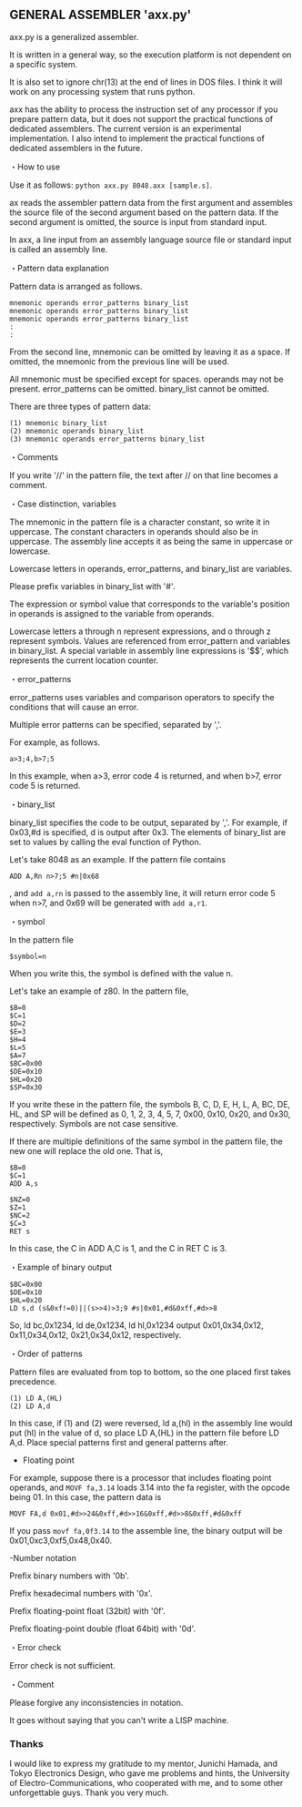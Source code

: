 ## GENERAL ASSEMBLER 'axx.py'

axx.py is a generalized assembler.

It is written in a general way, so the execution platform is not dependent on a specific system.

It is also set to ignore chr(13) at the end of lines in DOS files. I think it will work on any processing system that runs python.

axx has the ability to process the instruction set of any processor if you prepare pattern data, but it does not support the practical functions of dedicated assemblers. The current version is an experimental implementation. I also intend to implement the practical functions of dedicated assemblers in the future.

・How to use

Use it as follows: `python axx.py 8048.axx [sample.s]`.

ax reads the assembler pattern data from the first argument and assembles the source file of the second argument based on the pattern data. If the second argument is omitted, the source is input from standard input.

In axx, a line input from an assembly language source file or standard input is called an assembly line.

・Pattern data explanation

Pattern data is arranged as follows.

```
mnemonic operands error_patterns binary_list
mnemonic operands error_patterns binary_list
mnemonic operands error_patterns binary_list
:
:
```

From the second line, mnemonic can be omitted by leaving it as a space. If omitted, the mnemonic from the previous line will be used.

All mnemonic must be specified except for spaces. operands may not be present. error_patterns can be omitted. binary_list cannot be omitted.

There are three types of pattern data:

```
(1) mnemonic binary_list
(2) mnemonic operands binary_list
(3) mnemonic operands error_patterns binary_list
```

・Comments

If you write '//' in the pattern file, the text after // on that line becomes a comment.

・Case distinction, variables

The mnemonic in the pattern file is a character constant, so write it in uppercase. The constant characters in operands should also be in uppercase. The assembly line accepts it as being the same in uppercase or lowercase.

Lowercase letters in operands, error_patterns, and binary_list are variables.

Please prefix variables in binary_list with '#'.

The expression or symbol value that corresponds to the variable's position in operands is assigned to the variable from operands.

Lowercase letters a through n represent expressions, and o through z represent symbols. Values ​​are referenced from error_pattern and variables in binary_list. A special variable in assembly line expressions is '$$', which represents the current location counter.

・error_patterns

error_patterns uses variables and comparison operators to specify the conditions that will cause an error.

Multiple error patterns can be specified, separated by ','.

For example, as follows.

```
a>3;4,b>7;5
```

In this example, when a>3, error code 4 is returned, and when b>7, error code 5 is returned.

・binary_list

binary_list specifies the code to be output, separated by ','. For example, if 0x03,#d is specified, d is output after 0x3. The elements of binary_list are set to values ​​by calling the eval function of Python.

Let's take 8048 as an example. If the pattern file contains

```
ADD A,Rn n>7;5 #n|0x68
```

, and `add a,rn` is passed to the assembly line, it will return error code 5 when n>7, and 0x69 will be generated with `add a,r1`.

・symbol

In the pattern file

```
$symbol=n
```

When you write this, the symbol is defined with the value n.

Let's take an example of z80. In the pattern file,

```
$B=0
$C=1
$D=2
$E=3
$H=4
$L=5
$A=7
$BC=0x00
$DE=0x10
$HL=0x20
$SP=0x30
```

If you write these in the pattern file, the symbols B, C, D, E, H, L, A, BC, DE, HL, and SP will be defined as 0, 1, 2, 3, 4, 5, 7, 0x00, 0x10, 0x20, and 0x30, respectively. Symbols are not case sensitive.

If there are multiple definitions of the same symbol in the pattern file, the new one will replace the old one. That is,

```
$B=0
$C=1
ADD A,s

$NZ=0
$Z=1
$NC=2
$C=3
RET s
```

In this case, the C in ADD A,C is 1, and the C in RET C is 3.

・Example of binary output

```
$BC=0x00
$DE=0x10
$HL=0x20
LD s,d (s&0xf!=0)||(s>>4)>3;9 #s|0x01,#d&0xff,#d>>8
```

So, ld bc,0x1234, ld de,0x1234, ld hl,0x1234 output 0x01,0x34,0x12, 0x11,0x34,0x12, 0x21,0x34,0x12, respectively.

・Order of patterns

Pattern files are evaluated from top to bottom, so the one placed first takes precedence.

```
(1) LD A,(HL)
(2) LD A,d
```

In this case, if (1) and (2) were reversed, ld a,(hl) in the assembly line would put (hl) in the value of d, so place LD A,(HL) in the pattern file before LD A,d. Place special patterns first and general patterns after.

- Floating point

For example, suppose there is a processor that includes floating point operands, and `MOVF fa,3.14` loads 3.14 into the fa register, with the opcode being 01. In this case, the pattern data is

```
MOVF FA,d 0x01,#d>>24&0xff,#d>>16&0xff,#d>>8&0xff,#d&0xff
```

If you pass `movf fa,0f3.14` to the assemble line, the binary output will be 0x01,0xc3,0xf5,0x48,0x40.

-Number notation

Prefix binary numbers with '0b'.

Prefix hexadecimal numbers with '0x'.

Prefix floating-point float (32bit) with '0f'.

Prefix floating-point double (float 64bit) with '0d'.

・Error check

Error check is not sufficient.

・Comment

Please forgive any inconsistencies in notation.

It goes without saying that you can't write a LISP machine.

### Thanks

I would like to express my gratitude to my mentor, Junichi Hamada, and Tokyo Electronics Design, who gave me problems and hints, the University of Electro-Communications, who cooperated with me, and to some other unforgettable guys. Thank you very much.
